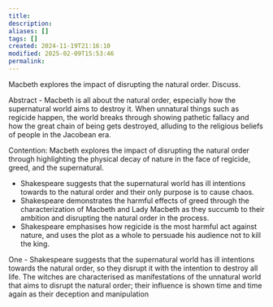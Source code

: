 ```yaml
---
title: 
description: 
aliases: []
tags: []
created: 2024-11-19T21:16:10
modified: 2025-02-09T15:53:46
permalink:
---
```


Macbeth explores the impact of disrupting the natural order. Discuss.

Abstract - Macbeth is all about the natural order, especially how the supernatural world aims to destroy it. When unnatural things such as regicide happen, the world breaks through showing pathetic fallacy and how the great chain of being gets destroyed, alluding to the religious beliefs of people in the Jacobean era.

Contention: Macbeth explores the impact of disrupting the natural order through highlighting the physical decay of nature in the face of regicide, greed, and the supernatural.

- Shakespeare suggests that the supernatural world has ill intentions towards to the natural order and their only purpose is to cause chaos.
- Shakespeare demonstrates the harmful effects of greed through the characterization of Macbeth and Lady Macbeth as they succumb to their ambition and disrupting the natural order in the process.
- Shakespeare emphasises how regicide is the most harmful act against nature, and uses the plot as a whole to persuade his audience not to kill the king.



One - Shakespeare suggests that the supernatural world has ill intentions towards the natural order, so they disrupt it with the intention to destroy all life. The witches are characterised as manifestations of the unnatural world that aims to disrupt the natural order; their influence is shown time and time again as their deception and manipulation 
